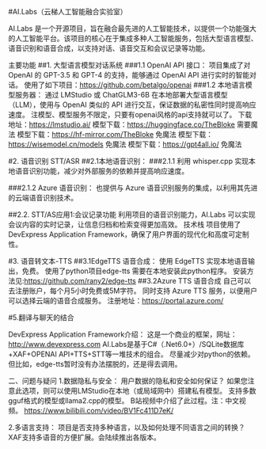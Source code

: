 #AI.Labs（云梯人工智能融合实验室）

AI.Labs 是一个开源项目，旨在融合最先进的人工智能技术，以提供一个功能强大的人工智能平台。该项目的核心在于集成多种人工智能服务，包括大型语言模型、语音识别和语音合成，以支持对话、语音交互和会议记录等功能。


主要功能
##1. 大型语言模型对话系统
###1.1 OpenAI API 接口： 
项目集成了对 OpenAI 的 GPT-3.5 和 GPT-4 的支持，能够通过 OpenAI API 进行实时的智能对话。
使用了如下项目：https://github.com/betalgo/openai
###1.2 本地语言模型服务器： 
通过 LMStudio 或 ChatGLM3-6B 在本地部署大型语言模型（LLM），使用与 OpenAI 类似的 API 进行交互，保证数据的私密性同时提高响应速度。
注模型、模型服务不限定，只要有openai风格的api支持就可以了。
下载地址：https://lmstudio.ai/
模型下载：https://huggingface.co/TheBloke 需要魔法
模型下载：https://hf-mirror.com/TheBloke 免魔法
模型下载：https://wisemodel.cn/models 免魔法
模型下载：https://gpt4all.io/ 免魔法

#2. 语音识别 STT/ASR
##2.1本地语音识别： 
###2.1.1 利用 whisper.cpp 
实现本地语音识别功能，减少对外部服务的依赖并提高响应速度。

###2.1.2 Azure 语音识别： 
也提供与 Azure 语音识别服务的集成，以利用其先进的云端语音识别技术。

##2.2. STT/AS应用1:会议记录功能
利用项目的语音识别能力，AI.Labs 可以实现会议内容的实时记录，让信息归档和检索变得更加高效。
技术栈
项目使用了 DevExpress Application Framework，确保了用户界面的现代化和高度可定制性。



#3. 语音转文本-TTS
##3.1EdgeTTS 语音合成： 
使用 EdgeTTS 实现本地语音输出，免费。
使用了python项目edge-tts
需要在本地安装此python程序。
安装方法见:https://github.com/rany2/edge-tts
##3.2Azure TTS 语音合成
自己可以去注册账户，每个月5小时免费或5M字符。
同时支持 Azure TTS 服务，以便用户可以选择云端的语音合成服务。
注册地址：https://portal.azure.com/




#5.翻译与聊天的结合

DevExpress Application Framework介绍：
这是一个商业的框架，网址：http://www.devexpress.com
AI.Labs是基于C#（.Net6.0+）/SQLite数据库+XAF+OPENAI API+TTS+STT等一堆技术的组合。
尽量减少对python的依赖。但比如，edge-tts暂时没有办法摆脱的，还是得去调用。


二、问题与疑问
1.数据隐私与安全： 用户数据的隐私和安全如何保证？
如果您注意此选项，则可以使用LMStudio在本地（或局域网中）搭建私有模型。
支持多数gguf格式的模型或llama2.cpp的模型。
B站视频中介绍了此过程。注：中文视频。
https://www.bilibili.com/video/BV1Fc411D7eK/

2.多语言支持： 项目是否支持多种语言，以及如何处理不同语言之间的转换？
XAF支持多语音的方便扩展。会陆续推出各版本。
